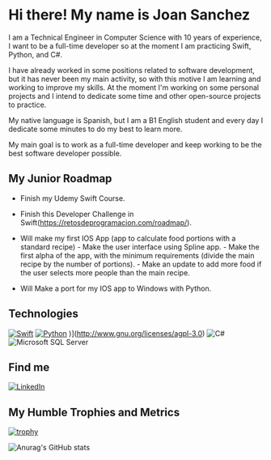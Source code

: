 
# Hi there! My name is Joan Sanchez

I am a Technical Engineer in Computer Science with 10 years of experience, I want to be a full-time developer so at the moment I am practicing Swift, Python, and C#.

I have already worked in some positions related to software development, but it has never been my main activity, so with this motive I am learning and working to improve my skills. At the moment I'm working on some personal projects and I intend to dedicate some time and other open-source projects to practice.

My native language is Spanish, but I am a B1 English student and every day I dedicate some minutes to do my best to learn more.

My main goal is to work as a full-time developer and keep working to be the best software developer possible.


## My Junior Roadmap

- Finish my Udemy Swift Course.

- Finish this Developer Challenge in Swift(https://retosdeprogramacion.com/roadmap/).

- Will make my first IOS App (app to calculate food portions with a standard recipe)
        - Make the user interface using Spline app.
        - Make the first alpha of the app, with the minimum requirements (divide the main recipe by the number of portions).
        - Make an update to add more food if the user selects more people than the main recipe.

- Will Make a port for my IOS app to Windows with Python.


## Technologies

[![Swift](https://img.shields.io/badge/swift%20-%20black?style=for-the-badge&logo=swift&logoColor=white&labelColor=orange
)](https://choosealicense.com/licenses/mit/)
[![Python](https://img.shields.io/badge/python%20-%20black?style=for-the-badge&logo=python&logoColor=white&labelColor=green
)](https://opensource.org/licenses/)
)](http://www.gnu.org/licenses/agpl-3.0)
![C#](https://img.shields.io/badge/C%23%20-%20black?style=for-the-badge&logo=c%23&logoColor=white&labelColor=0246ad)
![Microsoft SQL Server](https://img.shields.io/badge/sql%20server%20-%20black?style=for-the-badge&logo=Microsoft%20SQL%20Server&logoColor=white&labelColor=red&color=black)

## Find me

[![LinkedIn](https://img.shields.io/badge/LinkedIn%20-%20blue?style=for-the-badge&logo=LinkedIn&logoColor=white&labelColor=blue&color=black&link=https%3A%2F%2Fwww.linkedin.com%2Fin%2Fjoan-carlos-sanchez-santos-233930a4%2F)](https://www.linkedin.com/in/joan-carlos-sanchez-santos-233930a4/)

## My Humble Trophies and Metrics

[![trophy](https://github-profile-trophy.vercel.app/?username=KanonZVE&theme=onedark)](https://github.com/ryo-ma/github-profile-trophy)

![Anurag's GitHub stats](https://github-readme-stats.vercel.app/api?username=kanonzve&show_icons=true&theme=midnight-purple)


